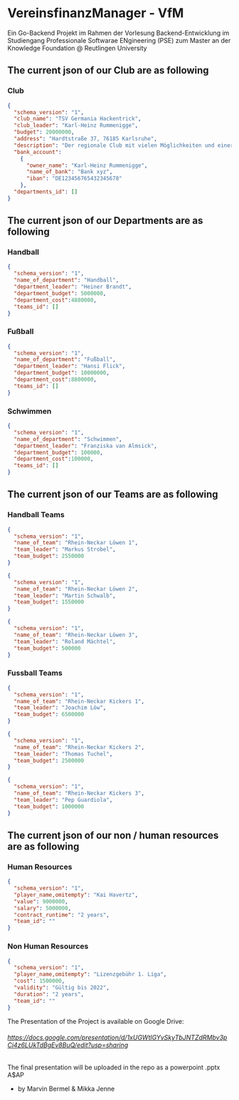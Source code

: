 # VereinsfinanzManager - VfM
Ein Go-Backend Projekt im Rahmen der Vorlesung Backend-Entwicklung im Studiengang Professionale Softwarae ENgineering (PSE) zum Master an der Knowledge Foundation @ Reutlingen University
## The current json of our Club are as following

### Club
````json
{
  "schema_version": "1",
  "club_name": "TSV Germania Hackentrick",
  "club_leader": "Karl-Heinz Rummenigge",
  "budget": 20000000,
  "address": "Hardtstraße 37, 76185 Karlsruhe",
  "description": "Der regionale Club mit vielen Möglichkeiten und einer tollen Atmosphäre. Insights you can play on.",
  "bank_account": 
    {
      "owner_name": "Karl-Heinz Rummenigge",
      "name_of_bank": "Bank xyz",
      "iban": "DE123456765432345678"
    },
  "departments_id": []
}
````

## The current json of our Departments are as following

### Handball
```json
{
  "schema_version": "1",
  "name_of_department": "Handball",
  "department_leader": "Heiner Brandt",
  "department_budget": 5000000,
  "department_cost":4880000,
  "teams_id": []
}
```
### Fußball
````json
{
  "schema_version": "1",
  "name_of_department": "Fußball",
  "department_leader": "Hansi Flick",
  "department_budget": 10000000,
  "department_cost":8800000,
  "teams_id": []
}
````
### Schwimmen
````json
{
  "schema_version": "1",
  "name_of_department": "Schwimmen",
  "department_leader": "Franziska van Almsick",
  "department_budget": 100000,
  "department_cost":100000,
  "teams_id": []
}
````

## The current json of our Teams are as following

### Handball Teams
```json
{
  "schema_version": "1",
  "name_of_team": "Rhein-Neckar Löwen 1",
  "team_leader": "Markus Strobel",
  "team_budget": 2550000
}
```
```json
{
  "schema_version": "1",
  "name_of_team": "Rhein-Neckar Löwen 2",
  "team_leader": "Martin Schwalb",
  "team_budget": 1550000
}
```
```json
{
  "schema_version": "1",
  "name_of_team": "Rhein-Neckar Löwen 3",
  "team_leader": "Roland Mächtel",
  "team_budget": 500000
}
```
### Fussball Teams
```json
{
  "schema_version": "1",
  "name_of_team": "Rhein-Neckar Kickers 1",
  "team_leader": "Joachim Löw",
  "team_budget": 6500000
}
```
```json
{
  "schema_version": "1",
  "name_of_team": "Rhein-Neckar Kickers 2",
  "team_leader": "Thomas Tuchel",
  "team_budget": 2500000
}
```
```json
{
  "schema_version": "1",
  "name_of_team": "Rhein-Neckar Kickers 3",
  "team_leader": "Pep Guardiola",
  "team_budget": 1000000
}
```
## The current json of our non / human resources are as following 
### Human Resources
````json
{
  "schema_version": "1",
  "player_name,omitempty": "Kai Havertz",
  "value": 9000000,
  "salary": 5000000,
  "contract_runtime": "2 years",
  "team_id": ""
}
````

### Non Human Resources 
````json
{
  "schema_version": "1",
  "player_name,omitempty": "Lizenzgebühr 1. Liga",
  "cost": 1500000,
  "validity": "Gültig bis 2022",
  "duration": "2 years",
  "team_id": ""
}
````

The Presentation of the Project is available on Google Drive: 
###### https://docs.google.com/presentation/d/1xUGWtlGYvSkyTbJNTZdRMbv3pCi4z6LUkTdBgEv8BuQ/edit?usp=sharing 
The final presentation will be uploaded in the repo as a powerpoint .pptx
A$AP

- by Marvin Bermel & Mikka Jenne
